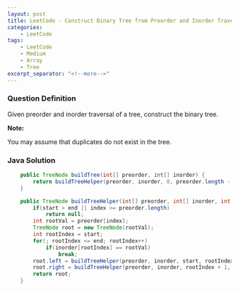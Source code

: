 ```yaml
---
layout: post
title: LeetCode - Construct Binary Tree from Preorder and Inorder Traversal
categories:
    - LeetCode
tags:
    - LeetCode
    - Medium
    - Array
    - Tree
excerpt_separator: "<!--more-->"
---
```


### Question Definition

Given preorder and inorder traversal of a tree, construct the binary tree.
<!--more-->

**Note:**

You may assume that duplicates do not exist in the tree.

### Java Solution
```java
    public TreeNode buildTree(int[] preorder, int[] inorder) {
        return buildTreeHelper(preorder, inorder, 0, preorder.length - 1, 0);
    }

    public TreeNode buildTreeHelper(int[] preorder, int[] inorder, int start, int end, int index) {
        if(start > end || index >= preorder.length)
            return null;
        int rootVal = preorder[index];
        TreeNode root = new TreeNode(rootVal);
        int rootIndex = start;
        for(; rootIndex <= end; rootIndex++)
            if(inorder[rootIndex] == rootVal)
                break;
        root.left = buildTreeHelper(preorder, inorder, start, rootIndex - 1, index + 1);
        root.right = buildTreeHelper(preorder, inorder, rootIndex + 1, end, index + rootIndex - start + 1);
        return root;
    }
```
